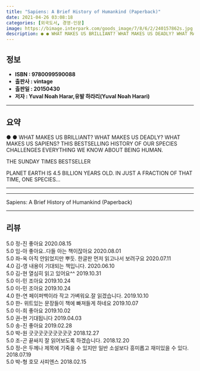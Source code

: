 ```yaml
---
title: "Sapiens: A Brief History of Humankind (Paperback)"
date: 2021-04-26 03:08:18
categories: [외국도서, 경영-인문]
image: https://bimage.interpark.com/goods_image/7/8/6/2/240157862s.jpg
description: ● ● WHAT MAKES US BRILLIANT? WHAT MAKES US DEADLY? WHAT MAKES US SAPIENS? THIS BESTSELLING HISTORY OF OUR SPECIES CHALLENGES EVERYTHING WE KNOW ABOUT BEING
---
```


## **정보**

- **ISBN : 9780099590088**
- **출판사 : vintage**
- **출판일 : 20150430**
- **저자 : Yuval Noah Harar,유발 하라리(Yuval Noah Harari)**

------



## **요약**

●  ●  WHAT MAKES US BRILLIANT?
WHAT MAKES US DEADLY? 
WHAT MAKES US SAPIENS? 
THIS BESTSELLING HISTORY OF OUR SPECIES CHALLENGES EVERYTHING WE KNOW ABOUT BEING HUMAN.


THE SUNDAY TIMES BESTSELLER

PLANET EARTH IS 4.5 BILLION YEARS OLD. IN JUST A FRACTION OF THAT TIME, ONE SPECIES... 

------



------


Sapiens: A Brief History of Humankind (Paperback) 

------


## **리뷰** 

5.0 정-진 좋아요 2020.08.15 <br/>5.0 임-아 좋아요..다들 아는 책이잖아요 2020.08.01 <br/>5.0 좌-옥 아직 안읽었지만 뿌듯. 
한글판 먼저 읽고나서 보려구요 2020.07.11 <br/>4.0 김-영 내용이 기대되는 책입니다. 2020.06.10 <br/>5.0 김-현 열심히 읽고 있어요^^ 2019.10.31 <br/>5.0 이-민 조아요 2019.10.24 <br/>5.0 이-민 조아요 2019.10.24 <br/>4.0 한-연 페이퍼백이라 작고 가벼워요.잘 읽겠습니다. 2019.10.10 <br/>5.0 한- 위트있는 문장들이 책에 빠져들게 하네요 2019.10.07 <br/>5.0 이-희 좋아요 2019.10.02 <br/>5.0 권-현 기대됩니다 2019.04.03 <br/>5.0 송-진 좋아요 2019.02.28 <br/>5.0 박-원 굿굿굿굿굿굿굿굿굿 2018.12.27 <br/>5.0 조-곤 끝싸지 잘 읽어보도록 하겠습니다. 2018.12.20 <br/>5.0 정-은 두께나 제목에 기죽을 수 있지만 일반 소설보다 흥미롭고 재미있을 수 있다. 2018.07.19 <br/>5.0 박-형 호모 사피엔스 2018.02.15 <br/>